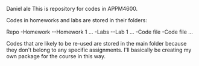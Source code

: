 Daniel
ale
This is repository for codes in APPM4600.

Codes in homeworks and labs are stored in their folders:

Repo
-Homework
--Homework 1
	...
-Labs
--Lab 1
	...
-Code file
-Code file
	...
	
	
Codes that are likely to be re-used are stored in the main folder because they don't belong to any specific assignments. I'll basically be creating my own package for the course in this way.
